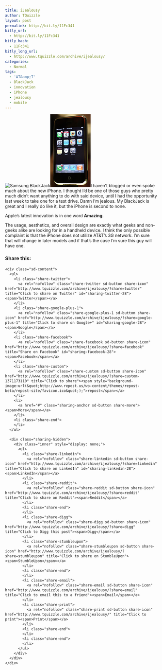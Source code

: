 ```yaml
---
title: iJealousy
author: TQuizzle
layout: post
permalink: http://bit.ly/11Fc341
bitly_url:
  - http://bit.ly/11Fc341
bitly_hash:
  - 11Fc341
bitly_long_url:
  - http://www.tquizzle.com/archive/ijealousy/
categories:
  - Normal
tags:
  - 'AT&amp;T'
  - BlackJack
  - innovation
  - iPhone
  - jealousy
  - mobile
---
```

<img src='http://i2.wp.com/www.tquizzle.com/wp/wp-content/uploads/blackjack.jpg' alt='Samsung BlackJack' class="alignright instant itiltright" data-recalc-dims="1" /><img class="alignleft instant itiltleft" alt="Apple iPhone" src="/images/iphone.jpg" />I haven&#8217;t blogged or even spoke much about the new iPhone. I thought I&#8217;d be one of those guys who pretty much didn&#8217;t want anything to do with said device, until I had the opportunity last week to take one for a test drive. Damn I&#8217;m jealous. My BlackJack is great and I really do like it, but the iPhone is second to none.

Apple&#8217;s latest innovation is in one word **Amazing**.

The usage, aesthetics, and overall design are exactly what geeks and non-geeks alike are looking for in a handheld device. I think the only possible complaint is that the iPhone does not utilize AT&#038;T&#8217;s 3G network. I&#8217;m sure that will change in later models and if that&#8217;s the case I&#8217;m sure this guy will have one.

<div class="sharedaddy sd-sharing-enabled">
  <div class="robots-nocontent sd-block sd-social sd-social-icon-text sd-sharing">
    <h3 class="sd-title">
      Share this:
    </h3>
    
    <div class="sd-content">
      <ul>
        <li class="share-twitter">
          <a rel="nofollow" class="share-twitter sd-button share-icon" href="http://www.tquizzle.com/archive/ijealousy/?share=twitter" title="Click to share on Twitter" id="sharing-twitter-28"><span>Twitter</span></a>
        </li>
        <li class="share-google-plus-1">
          <a rel="nofollow" class="share-google-plus-1 sd-button share-icon" href="http://www.tquizzle.com/archive/ijealousy/?share=google-plus-1" title="Click to share on Google+" id="sharing-google-28"><span>Google</span></a>
        </li>
        <li class="share-facebook">
          <a rel="nofollow" class="share-facebook sd-button share-icon" href="http://www.tquizzle.com/archive/ijealousy/?share=facebook" title="Share on Facebook" id="sharing-facebook-28"><span>Facebook</span></a>
        </li>
        <li class="share-custom">
          <a rel="nofollow" class="share-custom sd-button share-icon" href="http://www.tquizzle.com/archive/ijealousy/?share=custom-1371173110" title="Click to share"><span style="background-image:url(&quot;http://www.repost.us/wp-content/themes/repost-beta/repost-site/favicon.ico&quot;);">repost</span></a>
        </li>
        <li>
          <a href="#" class="sharing-anchor sd-button share-more"><span>More</span></a>
        </li>
        <li class="share-end">
        </li>
      </ul>
      
      <div class="sharing-hidden">
        <div class="inner" style="display: none;">
          <ul>
            <li class="share-linkedin">
              <a rel="nofollow" class="share-linkedin sd-button share-icon" href="http://www.tquizzle.com/archive/ijealousy/?share=linkedin" title="Click to share on LinkedIn" id="sharing-linkedin-28"><span>LinkedIn</span></a>
            </li>
            <li class="share-reddit">
              <a rel="nofollow" class="share-reddit sd-button share-icon" href="http://www.tquizzle.com/archive/ijealousy/?share=reddit" title="Click to share on Reddit"><span>Reddit</span></a>
            </li>
            <li class="share-end">
            </li>
            <li class="share-digg">
              <a rel="nofollow" class="share-digg sd-button share-icon" href="http://www.tquizzle.com/archive/ijealousy/?share=digg" title="Click to Digg this post"><span>Digg</span></a>
            </li>
            <li class="share-stumbleupon">
              <a rel="nofollow" class="share-stumbleupon sd-button share-icon" href="http://www.tquizzle.com/archive/ijealousy/?share=stumbleupon" title="Click to share on StumbleUpon"><span>StumbleUpon</span></a>
            </li>
            <li class="share-end">
            </li>
            <li class="share-email">
              <a rel="nofollow" class="share-email sd-button share-icon" href="http://www.tquizzle.com/archive/ijealousy/?share=email" title="Click to email this to a friend"><span>Email</span></a>
            </li>
            <li class="share-print">
              <a rel="nofollow" class="share-print sd-button share-icon" href="http://www.tquizzle.com/archive/ijealousy/" title="Click to print"><span>Print</span></a>
            </li>
            <li class="share-end">
            </li>
            <li class="share-end">
            </li>
          </ul>
        </div>
      </div>
    </div>
  </div>
</div>